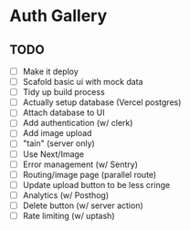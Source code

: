 # Auth Gallery

## TODO

- [ ] Make it deploy
- [ ] Scafold basic ui with mock data
- [ ] Tidy up build process
- [ ] Actually setup database (Vercel postgres)
- [ ] Attach database to UI
- [ ] Add authentication (w/ clerk)
- [ ] Add image upload
- [ ] "tain" (server only)
- [ ] Use Next/Image
- [ ] Error management (w/ Sentry)
- [ ] Routing/image page (parallel route)
- [ ] Update upload button to be less cringe
- [ ] Analytics (w/ Posthog)
- [ ] Delete button (w/ server action)
- [ ] Rate limiting (w/ uptash)

